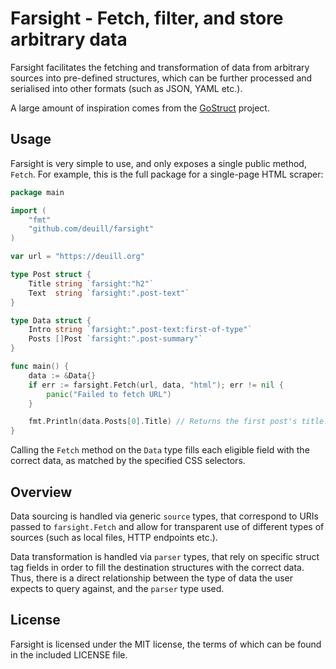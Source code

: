 # Farsight - Fetch, filter, and store arbitrary data

Farsight facilitates the fetching and transformation of data from arbitrary sources into pre-defined structures, which can be further processed and serialised into other formats (such as JSON, YAML etc.).

A large amount of inspiration comes from the [GoStruct](https://github.com/bfontaine/gostruct) project.

## Usage

Farsight is very simple to use, and only exposes a single public method, `Fetch`. For example, this is the full package for a single-page HTML scraper:

```go
package main

import (
	"fmt"
	"github.com/deuill/farsight"
)

var url = "https://deuill.org"

type Post struct {
	Title string `farsight:"h2"`
	Text  string `farsight:".post-text"`
}

type Data struct {
	Intro string `farsight:".post-text:first-of-type"`
	Posts []Post `farsight:".post-summary"`
}

func main() {
	data := &Data{}
	if err := farsight.Fetch(url, data, "html"); err != nil {
		panic("Failed to fetch URL")
	}

	fmt.Println(data.Posts[0].Title) // Returns the first post's title.
}
```

Calling the `Fetch` method on the `Data` type fills each eligible field with the correct data, as matched by the specified CSS selectors.

## Overview

Data sourcing is handled via generic `source` types, that correspond to URIs passed to `farsight.Fetch` and allow for transparent use of different types of sources (such as local files, HTTP endpoints etc.).

Data transformation is handled via `parser` types, that rely on specific struct tag fields in order to fill the destination structures with the correct data. Thus, there is a direct relationship between the type of data the user expects to query against, and the `parser` type used.

## License

Farsight is licensed under the MIT license, the terms of which can be found in the included LICENSE file.
